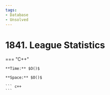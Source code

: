 ```yaml
---
tags:
- Database
- Unsolved
---
```



# 1841. League Statistics

=== "C++"

    **Time:** $O()$

    **Space:** $O()$

    ``` c++
    ```